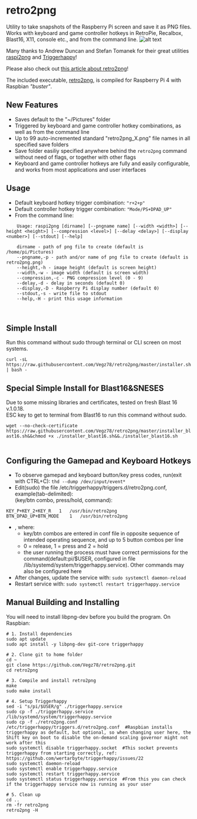 # retro2png

Utility to take snapshots of the Raspberry Pi screen and save it as PNG files. Works with keyboard and game controller hotkeys in RetroPie, Recalbox, Blast16, X11, console etc., and from the command line.
![alt text](https://retrospill.ninja/wp-content/uploads/2020/05/retro2png_cmd.jpg)

Many thanks to Andrew Duncan and Stefan Tomanek for their great utilities [raspi2png](https://github.com/AndrewFromMelbourne/raspi2png) and [Triggerhappy](https://github.com/wertarbyte/triggerhappy)!

Please also check out [this article about retro2png](https://translate.google.com/translate?hl=no&sl=no&tl=en&u=https%3A%2F%2Fretrospill.ninja%2F2020%2F05%2Fta-skjermbilde-av-blast16-sneses%2F)!

The included executable, [retro2png](https://github.com/Vegz78/retro2png/blob/master/retro2png), is compiled for Raspberry Pi 4 with Raspbian *"buster"*. 

## New Features
- Saves default to the "~/Pictures" folder
- Triggered by keyboard and game controller hotkey combinations, as well as from the command line
- Up to 99 auto-incremented standard "retro2png_X.png" file names in all specified save folders
- Save folder easiliy specified anywhere behind the ```retro2png``` command without need of flags, or together with other flags
- Keyboard and game controller hotkeys are fully and easily configurable, and works from most applications and user interfaces 

## Usage
- Default keyboard hotkey trigger combination: ```"r+2+p"```
- Default controller hotkey trigger combination: ```"Mode/PS+DPAD_UP"```
- From the command line:
```
    Usage: raspi2png [dirname] [--pngname name] [--width <width>] [--height <height>] [--compression <level>] [--delay <delay>] [--display <number>] [--stdout] [--help]

    dirname - path of png file to create (default is /home/pi/Pictures)
    --pngname,-p - path and/or name of png file to create (default is retro2png.png)
    --height,-h - image height (default is screen height)
    --width,-w - image width (default is screen width)
    --compression,-c - PNG compression level (0 - 9)
    --delay,-d - delay in seconds (default 0)
    --display,-D - Raspberry Pi display number (default 0)
    --stdout,-s - write file to stdout
    --help,-H - print this usage information
```
<br>

## Simple Install

Run this command without sudo through terminal or CLI screen on most systems.

```curl -sL https://raw.githubusercontent.com/Vegz78/retro2png/master/installer.sh | bash -```

## Special Simple Install for Blast16&SNESES

Due to some missing libraries and certificates, tested on fresh Blast 16 v.1.0.18.
<br>ESC key to get to terminal from Blast16 to run this command without sudo.

```wget --no-check-certificate https://raw.githubusercontent.com/Vegz78/retro2png/master/installer_blast16.sh&&chmod +x ./installer_blast16.sh&&./installer_blast16.sh```
<br><br>

## Configuring the Gamepad and Keyboard Hotkeys
- To observe gamepad and keyboard button/key press codes, run(exit with CTRL+C):
```thd --dump /dev/input/event*```
- Edit(sudo) the file /etc/triggerhappy/triggers.d/retro2png.conf, example(tab-delimited):
<br>(key/btn combo, press/hold, command):
```
KEY_P+KEY_2+KEY_R	1	/usr/bin/retro2png
BTN_DPAD_UP+BTN_MODE	1	/usr/bin/retro2png
```
- , where:
  - key/btn combos are entered in conf file in opposite sequence of intended operating sequence, and up to 5 button combos per line
  - 0 = release, 1 = press and 2 = hold
  - the user running the process must have correct permissions for the command(default:pi/$USER, configured in file /lib/systemd/system/triggerhappy.service). Other commands may also be configured here
- After changes, update the service with: ```sudo systemctl daemon-reload```
- Restart service with: ```sudo systemctl restart triggerhappy.service```<br>

## Manual Building and Installing

You will need to install libpng-dev before you build the program. On Raspbian:

```
# 1. Install dependencies
sudo apt update
sudo apt install -y libpng-dev git-core triggerhappy

# 2. Clone git to home folder
cd ~
git clone https://github.com/Vegz78/retro2png.git
cd retro2png

# 3. Compile and install retro2png
make
sudo make install

# 4. Setup Triggerhappy
sed -i "s/pi/$USER/g" ./triggerhappy.service
sudo cp -f ./triggerhappy.service /lib/systemd/system/triggerhappy.service
sudo cp -f ./retro2png.conf /etc/triggerhappy/triggers.d/retro2png.conf  #Raspbian installs triggerhappy as default, but optional, so when changing user here, the Shift key on boot to disable the on-demand scaling governor might not work after this
sudo systemctl disable triggerhappy.socket  #This socket prevents triggerhappy from starting correctly, ref: https://github.com/wertarbyte/triggerhappy/issues/22
sudo systemctl daemon-reload
sudo systemctl enable triggerhappy.service
sudo systemctl restart triggerhappy.service
sudo systemctl status triggerhappy.service  #From this you can check if the triggerhappy service now is running as your user

# 5. Clean up
cd ..
rm -fr retro2png
retro2png -H
```


